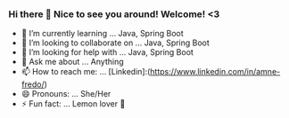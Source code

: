 ### Hi there 👋 Nice to see you around! Welcome! <3 


- 🌱 I’m currently learning ... Java, Spring Boot
- 👯 I’m looking to collaborate on ... Java, Spring Boot
- 🤔 I’m looking for help with ... Java, Spring Boot
- 💬 Ask me about ... Anything
- 📫 How to reach me: ... [Linkedin]:(https://www.linkedin.com/in/amne-fredo/)
- 😄 Pronouns: ... She/Her
- ⚡ Fun fact: ... Lemon lover 🍋

